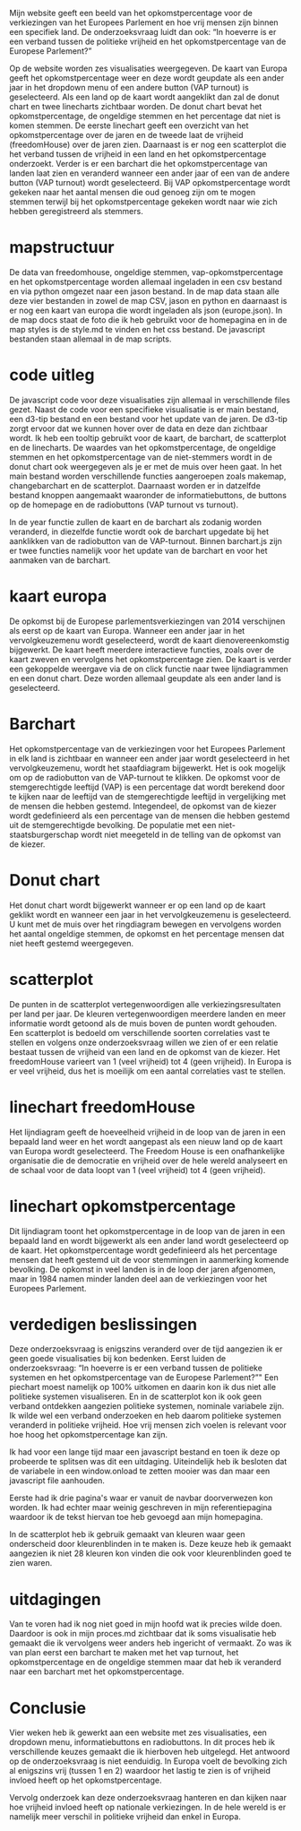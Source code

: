 Mijn website geeft een beeld van het opkomstpercentage voor de verkiezingen van het Europees Parlement en hoe vrij mensen zijn binnen een specifiek land. De onderzoeksvraag luidt dan ook: “In hoeverre is er een verband tussen de politieke vrijheid en het opkomstpercentage van de Europese Parlement?”

Op de website worden zes visualisaties weergegeven. De kaart van Europa geeft het opkomstpercentage weer en deze wordt geupdate als een ander jaar in het dropdown menu of een andere button (VAP turnout) is geselecteerd. Als een land op de kaart wordt aangeklikt dan zal de donut chart en twee linecharts zichtbaar worden. De donut chart bevat het opkomstpercentage, de ongeldige stemmen en het percentage dat niet is komen stemmen. De eerste linechart geeft een overzicht van het opkomstpercentage over de jaren en de tweede laat de vrijheid (freedomHouse) over de jaren zien. Daarnaast is er nog een scatterplot die het verband tussen de vrijheid in een land en het opkomstpercentage onderzoekt. Verder is er een barchart die het opkomstpercentage van landen laat zien en veranderd wanneer een ander jaar of een van de andere button (VAP turnout) wordt geselecteerd. Bij VAP opkomstpercentage wordt gekeken naar het aantal mensen die oud genoeg zijn om te mogen stemmen terwijl bij het opkomstpercentage gekeken wordt naar wie zich hebben geregistreerd als stemmers.

# mapstructuur
De data van freedomhouse, ongeldige stemmen, vap-opkomstpercentage en het opkomstpercentage worden allemaal ingeladen in een csv bestand en via python omgezet naar een jason bestand. In de map data staan alle deze vier bestanden in zowel de map CSV, jason en python en daarnaast is er nog een kaart van europa die wordt ingeladen als json (europe.json). In de map docs staat de foto die ik heb gebruikt voor de homepagina en in de map styles is de style.md te vinden en het css bestand. De javascript bestanden staan allemaal in de map scripts.

# code uitleg  
De javascript code voor deze visualisaties zijn allemaal in verschillende files gezet. Naast de code voor een specifieke visualisatie is er main bestand, een d3-tip bestand en een bestand voor het update van de jaren. De d3-tip zorgt ervoor dat we kunnen hover over de data en deze dan zichtbaar wordt. Ik heb een tooltip gebruikt voor de kaart, de barchart, de scatterplot en de linecharts. De waardes van het opkomstpercentage, de ongeldige stemmen en het opkomstpercentage van de niet-stemmers wordt in de donut chart ook weergegeven als je er met de muis over heen gaat. In het main bestand worden verschillende functies aangeroepen zoals makemap, changebarchart en de scatterplot. Daarnaast worden er in datzelfde bestand knoppen aangemaakt waaronder de informatiebuttons, de buttons op de homepage en de radiobuttons (VAP turnout vs turnout).

In de year functie zullen de kaart en de barchart als zodanig worden veranderd, in diezelfde functie wordt ook de barchart upgedate bij het aanklikken van de radiobutton van de VAP-turnout. Binnen barchart.js zijn er twee functies namelijk voor het update van de barchart en voor het aanmaken van de barchart.

# kaart europa
De opkomst bij de Europese parlementsverkiezingen van 2014 verschijnen als eerst op de kaart van Europa. Wanneer een ander jaar in het vervolgkeuzemenu wordt geselecteerd, wordt de kaart dienovereenkomstig bijgewerkt. De kaart heeft meerdere interactieve functies, zoals over de kaart zweven en vervolgens het opkomstpercentage zien. De kaart is verder een gekoppelde weergave via de on click functie naar twee lijndiagrammen en een donut chart. Deze worden allemaal geupdate als een ander land is geselecteerd.

# Barchart
Het opkomstpercentage van de verkiezingen voor het Europees Parlement in elk land is zichtbaar en wanneer een ander jaar wordt geselecteerd in het vervolgkeuzemenu, wordt het staafdiagram bijgewerkt. Het is ook mogelijk om op de radiobutton van de VAP-turnout te klikken. De opkomst voor de stemgerechtigde leeftijd (VAP) is een percentage dat wordt berekend door te kijken naar de leeftijd van de stemgerechtigde leeftijd in vergelijking met de mensen die hebben gestemd. Integendeel, de opkomst van de kiezer wordt gedefinieerd als een percentage van de mensen die hebben gestemd uit de stemgerechtigde bevolking. De populatie met een niet-staatsburgerschap wordt niet meegeteld in de telling van de opkomst van de kiezer.

# Donut chart
Het donut chart wordt bijgewerkt wanneer er op een land op de kaart geklikt wordt en wanneer een jaar in het vervolgkeuzemenu is geselecteerd. U kunt met de muis over het ringdiagram bewegen en vervolgens worden het aantal ongeldige stemmen, de opkomst en het percentage mensen dat niet heeft gestemd weergegeven.

# scatterplot
De punten in de scatterplot vertegenwoordigen alle verkiezingsresultaten per land per jaar. De kleuren vertegenwoordigen meerdere landen en meer informatie wordt getoond als de muis boven de punten wordt gehouden. Een scatterplot is bedoeld om verschillende soorten correlaties vast te stellen en volgens onze onderzoeksvraag willen we zien of er een relatie bestaat tussen de vrijheid van een land en de opkomst van de kiezer. Het freedomHouse varieert van 1 (veel vrijheid) tot 4 (geen vrijheid). In Europa is er veel vrijheid, dus het is moeilijk om een aantal correlaties vast te stellen.

# linechart freedomHouse
Het lijndiagram geeft de hoeveelheid vrijheid in de loop van de jaren in een bepaald land weer en het wordt aangepast als een nieuw land op de kaart van Europa wordt geselecteerd. The Freedom House is een onafhankelijke organisatie die de democratie en vrijheid over de hele wereld analyseert en de schaal voor de data loopt van 1 (veel vrijheid) tot 4 (geen vrijheid).

# linechart opkomstpercentage
Dit lijndiagram toont het opkomstpercentage in de loop van de jaren in een bepaald land en wordt bijgewerkt als een ander land wordt geselecteerd op de kaart. Het opkomstpercentage wordt gedefinieerd als het percentage mensen dat heeft gestemd uit de voor stemmingen in aanmerking komende bevolking. De opkomst in veel landen is in de loop der jaren afgenomen, maar in 1984 namen minder landen deel aan de verkiezingen voor het Europees Parlement.


# verdedigen beslissingen
Deze onderzoeksvraag is enigszins veranderd over de tijd aangezien ik er geen goede visualisaties bij kon bedenken. Eerst luiden de onderzoeksvraag: “In hoeverre is er een verband tussen de politieke systemen en het opkomstpercentage van de Europese Parlement?”" Een piechart moest namelijk op 100% uitkomen en daarin kon ik dus niet alle politieke systemen visualiseren. En in de scatterplot kon ik ook geen verband ontdekken aangezien politieke systemen, nominale variabele zijn. Ik wilde wel een verband onderzoeken en heb daarom politieke systemen veranderd in politieke vrijheid. Hoe vrij mensen zich voelen is relevant voor hoe hoog het opkomstpercentage kan zijn.   

Ik had voor een lange tijd maar een javascript bestand en toen ik deze op probeerde te splitsen was dit een uitdaging. Uiteindelijk heb ik besloten dat de variabele in een window.onload te zetten mooier was dan maar een javascript file aanhouden.

Eerste had ik drie pagina's waar er vanuit de navbar doorverwezen kon worden. Ik had echter maar weinig geschreven in mijn referentiepagina waardoor ik de tekst hiervan toe heb gevoegd aan mijn homepagina.

In de scatterplot heb ik gebruik gemaakt van kleuren waar geen onderscheid door kleurenblinden in te maken is. Deze keuze heb ik gemaakt aangezien ik niet 28 kleuren kon vinden die ook voor kleurenblinden goed te zien waren.

# uitdagingen
Van te voren had ik nog niet goed in mijn hoofd wat ik precies wilde doen. Daardoor is ook in mijn proces.md zichtbaar dat ik soms visualisatie heb gemaakt die ik vervolgens weer anders heb ingericht of vermaakt. Zo was ik van plan eerst een barchart te maken met het vap turnout, het opkomstpercentage en de ongeldige stemmen maar dat heb ik veranderd naar een barchart met het opkomstpercentage.

# Conclusie
Vier weken heb ik gewerkt aan een website met zes visualisaties, een dropdown menu, informatiebuttons en radiobuttons. In dit proces heb ik verschillende keuzes gemaakt die ik hierboven heb uitgelegd. Het antwoord op de onderzoeksvraag is niet eenduidig. In Europa voelt de bevolking zich al enigszins vrij (tussen 1 en 2) waardoor het lastig te zien is of vrijheid invloed heeft op het opkomstpercentage.

Vervolg onderzoek kan deze onderzoeksvraag hanteren en dan kijken naar hoe vrijheid invloed heeft op nationale verkiezingen. In de hele wereld is er namelijk meer verschil in politieke vrijheid dan enkel in Europa.
